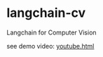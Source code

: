 # langchain-cv
Langchain for Computer Vision


see demo video: 
[youtube.html]([youtube.html](https://www.youtube.com/watch?v=NcU5xeHIGUE))
